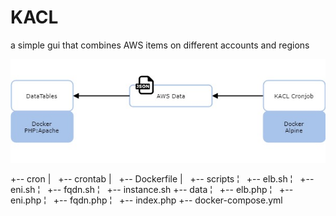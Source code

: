 # KACL
a simple gui that combines AWS items on different accounts and regions

![alt text](kacl_diagram.jpg)

+-- cron
|   +-- crontab
|   +-- Dockerfile
|   +-- scripts
¦       +-- elb.sh
¦       +-- eni.sh
¦       +-- fqdn.sh
¦       +-- instance.sh
+-- data
¦   +-- elb.php
¦   +-- eni.php
¦   +-- fqdn.php
¦   +-- index.php
+-- docker-compose.yml
  
